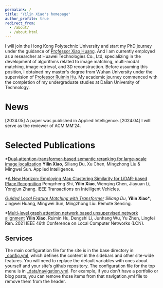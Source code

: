 ```yaml
---
permalink: /
title: "Yilin Xiao's homepage"
author_profile: true
redirect_from: 
  - /about/
  - /about.html
---
```


I will join the Hong Kong Polytechnic University and start my PhD journey under the guidance of [Professor Xiao Huang](https://www4.comp.polyu.edu.hk/~xiaohuang/). And I am currently employed as a researcher at Huawei Technologies Co., Ltd, specializing in the development of algorithms related to image matching, multi-modal matching, image retrieval, and 3D reconstruction. Before assuming this position, I obtained my master's degree from Wuhan University under the supervision of [Professor Ruimin Hu](https://scholar.google.com/citations?user=c9ZfhU0AAAAJ&hl=zh-CN&oi=ao). My academic journey commenced with the completion of my undergraduate studies at Dalian University of Technology.

News
======
[2024.05] A paper was published in Applied Intelligence.
[2024.04] I will serve as the reviewer of ACM MM’24.

Selected Publications
======
*[Dual-attention-transformer-based semantic reranking for large-scale image localization](https://link.springer.com/article/10.1007/s10489-024-05539-2)
**Yilin Xiao**, Siliang Du, Xu Chen, Mingzhong Liu & Mingwei Sun. Applied Intelligence.

*[A New Horizon: Employing Map Clustering Similarity for LiDAR-based Place Recognition](https://ieeexplore.ieee.org/document/10416737)
Pengcheng Shi, **Yilin Xiao**, Wenqing Chen, Jiayuan Li, Yongjun Zhang. IEEE Transactions on Intelligent Vehicles.

*[Guided Local Feature Matching with Transformer](https://www.mdpi.com/2072-4292/15/16/3989)
Siliang Du*, __Yilin Xiao*__, Jingwei Huang, Mingwei Sun, Mingzhong Liu. Remote Sensing.

*[Multi-level graph attention network based unsupervised network alignment](https://ieeexplore.ieee.org/document/9524999)
**Yilin Xiao**, Ruimin Hu, Dengshi Li, Junhang Wu, Yu Zhen, Lingfei Ren. 2021 IEEE 46th Conference on Local Computer Networks (LCN).


Services
------
The main configuration file for the site is in the base directory in [_config.yml](https://github.com/academicpages/academicpages.github.io/blob/master/_config.yml), which defines the content in the sidebars and other site-wide features. You will need to replace the default variables with ones about yourself and your site's github repository. The configuration file for the top menu is in [_data/navigation.yml](https://github.com/academicpages/academicpages.github.io/blob/master/_data/navigation.yml). For example, if you don't have a portfolio or blog posts, you can remove those items from that navigation.yml file to remove them from the header. 

